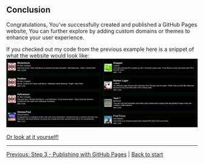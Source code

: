 ## Conclusion
Congratulations, You've successfully created and published a GitHub Pages website, You can further explore by adding custom domains or themes to enhance your user experience.

If you checked out my code from the previous example here is a snippet of what the website would look like:
![Example](https://github.com/keysor/Creating_Github_Hosted_Website/blob/main/web_examp.png)

[Or look at it yourself!](https://keysor.github.io/Wahlburgers-Beer-Menu/)

---

[Previous: Step 3 - Publishing with GitHub Pages](Step_Three.md) | [Back to start](README.md)
